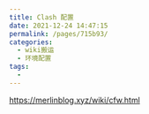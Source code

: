 ```yaml
---
title: Clash 配置
date: 2021-12-24 14:47:15
permalink: /pages/715b93/
categories:
  - wiki搬运
  - 环境配置
tags:
  - 
---
```

https://merlinblog.xyz/wiki/cfw.html